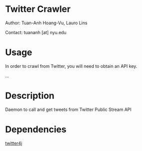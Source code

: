 Twitter Crawler
===============

Author: Tuan-Anh Hoang-Vu, Lauro Lins

Contact: tuananh [at] nyu.edu

Usage
=====

In order to crawl from Twitter, you will need to obtain an API key.

...

Description
===========

Daemon to call and get tweets from Twitter Public Stream API

Dependencies
============

[twitter4j](http://twitter4j.org/en/index.html)
